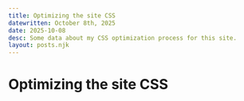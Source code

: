 ```yaml
---
title: Optimizing the site CSS
datewritten: October 8th, 2025
date: 2025-10-08
desc: Some data about my CSS optimization process for this site.
layout: posts.njk
---
```


# Optimizing the site CSS